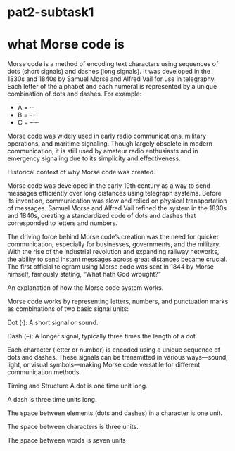 # pat2-subtask1

# what Morse code is
Morse code is a method of encoding text characters using sequences of dots (short signals) and dashes (long signals). It was developed in the 1830s and 1840s by Samuel Morse and Alfred Vail for use in telegraphy. Each letter of the alphabet and each numeral is represented by a unique combination of dots and dashes. For example:

* A = ·–
* B = –···
* C = –·–·

Morse code was widely used in early radio communications, military operations, and maritime signaling. Though largely obsolete in modern communication, it is still used by amateur radio enthusiasts and in emergency signaling due to its simplicity and effectiveness.



Historical context of why Morse code was created.

Morse code was developed in the early 19th century as a way to send messages efficiently over long distances using telegraph systems. Before its invention, communication was slow and relied on physical transportation of messages. Samuel Morse and Alfred Vail refined the system in the 1830s and 1840s, creating a standardized code of dots and dashes that corresponded to letters and numbers.

The driving force behind Morse code’s creation was the need for quicker communication, especially for businesses, governments, and the military. With the rise of the industrial revolution and expanding railway networks, the ability to send instant messages across great distances became crucial. The first official telegram using Morse code was sent in 1844 by Morse himself, famously stating, “What hath God wrought?”


An explanation of how the Morse code system works.

Morse code works by representing letters, numbers, and punctuation marks as combinations of two basic signal units:

Dot (·): A short signal or sound.

Dash (–): A longer signal, typically three times the length of a dot.

Each character (letter or number) is encoded using a unique sequence of dots and dashes. These signals can be transmitted in various ways—sound, light, or visual symbols—making Morse code versatile for different communication methods.

Timing and Structure
A dot is one time unit long.

A dash is three time units long.

The space between elements (dots and dashes) in a character is one unit.

The space between characters is three units.

The space between words is seven units
